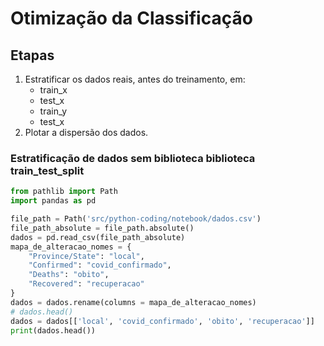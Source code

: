 # Otimização da Classificação

## Etapas
1. Estratificar os dados reais, antes do treinamento, em:
    - train_x
    - test_x
    - train_y
    - test_x
2. Plotar a dispersão dos dados.

### Estratificação de dados sem biblioteca biblioteca train_test_split
```python
from pathlib import Path
import pandas as pd

file_path = Path('src/python-coding/notebook/dados.csv')
file_path_absolute = file_path.absolute()
dados = pd.read_csv(file_path_absolute)
mapa_de_alteracao_nomes = {
    "Province/State": "local",
    "Confirmed": "covid_confirmado",
    "Deaths": "obito",
    "Recovered": "recuperacao"
}
dados = dados.rename(columns = mapa_de_alteracao_nomes)
# dados.head()
dados = dados[['local', 'covid_confirmado', 'obito', 'recuperacao']]
print(dados.head())
```  

